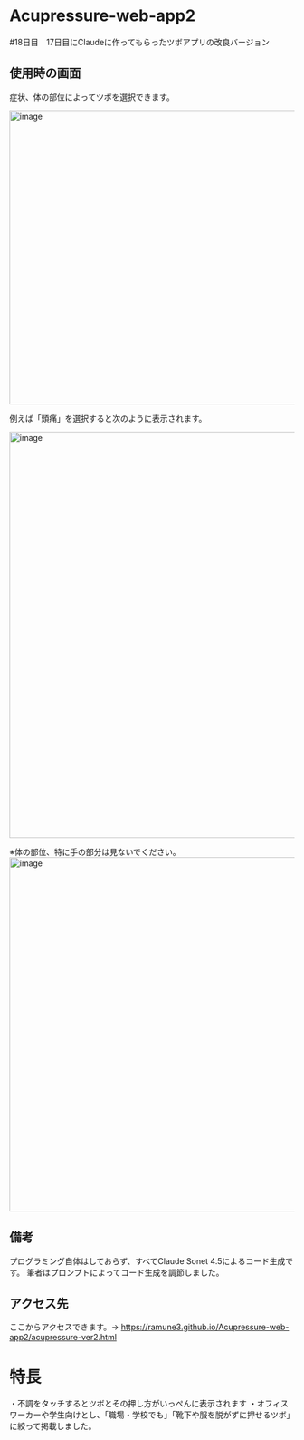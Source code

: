 # Acupressure-web-app2
#18日目　17日目にClaudeに作ってもらったツボアプリの改良バージョン

## 使用時の画面
症状、体の部位によってツボを選択できます。

<img width="940" height="519" alt="image" src="https://github.com/user-attachments/assets/abc8818e-44dd-44b6-bd31-1f743c81c15d" />


例えば「頭痛」を選択すると次のように表示されます。

<img width="904" height="717" alt="image" src="https://github.com/user-attachments/assets/a853789c-11f0-4ef7-be52-5fc24235bdb3" />


※体の部位、特に手の部分は見ないでください。
<img width="920" height="625" alt="image" src="https://github.com/user-attachments/assets/0fd252e7-5db5-443c-9b9f-b320d46b1580" />


## 備考
プログラミング自体はしておらず、すべてClaude Sonet 4.5によるコード生成です。
筆者はプロンプトによってコード生成を調節しました。

## アクセス先
ここからアクセスできます。→ https://ramune3.github.io/Acupressure-web-app2/acupressure-ver2.html

# 特長

・不調をタッチするとツボとその押し方がいっぺんに表示されます
・オフィスワーカーや学生向けとし、「職場・学校でも」「靴下や服を脱がずに押せるツボ」に絞って掲載しました。
